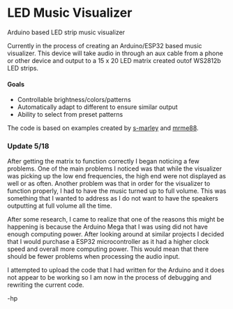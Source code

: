 # LED Music Visualizer
Arduino based LED strip music visualizer

Currently in the process of creating an Arduino/ESP32 based music visualizer. This device will take audio in through an aux cable from a phone or other device and output to a 15 x 20 LED matrix created outof WS2812b LED strips.

#### Goals
- Controllable brightness/colors/patterns
- Automatically adapt to different to ensure similar output 
- Ability to select from preset patterns

The code is based on examples created by [s-marley](https://github.com/s-marley/ESP32_FFT_VU) and [mrme88](https://github.com/mrme88/Arduino-Audio-Visualizer).

### Update 5/18
After getting the matrix to function correctly I began noticing a few problems. One of the main problems I noticed was that while the visualizer was picking up the low end frequencies, the high end were not displayed as well or as often. Another problem was that in order for the visualizer to function properly, I had to have the music turned up to full volume. This was something that I wanted to address as I do not want to have the speakers outputting at full volume all the time. 

After some research, I came to realize that one of the reasons this might be happening is because the Arduino Mega that I was using did not have enough computing power. After looking around at similar projects I decided that I would purchase a ESP32 microcontroller as it had a higher clock speed and overall more computing power. This would mean that there should be fewer problems when processing the audio input. 

I attempted to upload the code that I had written for the Arduino and it does not appear to be working so I am now in the process of debugging and rewriting the current code. 

-hp
